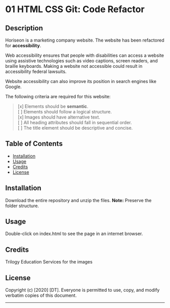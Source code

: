 # 01 HTML CSS Git: Code Refactor

## Description
Horiseon is a marketing company website. The website has been refactored for **accessibility**. 

Web accessibility ensures that people with disabilities can access a website using assistive technologies such as video captions, screen readers, and braille keyboards. Making a website not accessible could result in accessibility federal lawsuits.

Website accessibility can also improve its position in search engines like Google. 

The following criteria are required for this website:
> [x] Elements should be **semantic**.  
> [ ] Elements should follow a logical structure.  
> [x] Images should have alternative text.  
> [ ] All heading attributes should fall in sequential order.  
> [ ] The title element should be descriptive and concise.  

## Table of Contents

* [Installation](#installation)
* [Usage](#usage)
* [Credits](#credits)
* [License](#license)


## Installation

Download the entire repository and unzip the files.
**Note:** Preserve the folder structure. 


## Usage 

Double-click on index.html to see the page in an internet browser. 


## Credits

Trilogy Education Services for the images


## License
Copyright (c) [2020] [DT]. 
Everyone is permitted to use, copy, and modify verbatim copies
 of this document.

---